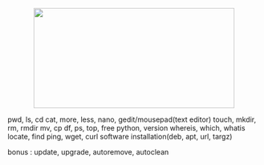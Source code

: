 <p align="center">
<img src="https://i.imgur.com/mrz6KQC.jpg" width=400 height=200>
</p>
pwd, ls, cd
cat, more, less, nano, gedit/mousepad(text editor)
touch, mkdir, rm, rmdir
mv, cp
df, ps, top, free
python, version
whereis, which, whatis
locate, find
ping, wget, curl
software installation(deb, apt, url, targz)

bonus :
update, upgrade, autoremove, autoclean
